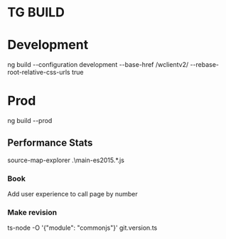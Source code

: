 # TG BUILD

# Development #
 ng build --configuration development --base-href /wclientv2/ --rebase-root-relative-css-urls true

# Prod #
ng build --prod

## Performance Stats ##
source-map-explorer .\main-es2015.*.js

### Book ###
Add user experience  to call page by number


### Make revision ###
ts-node -O '{\"module\": \"commonjs\"}' git.version.ts